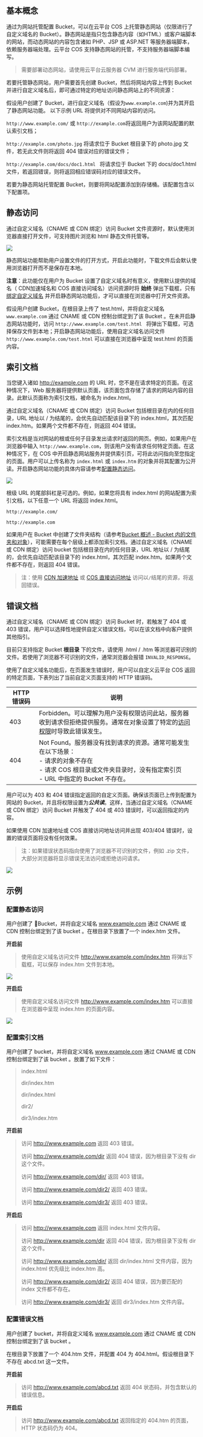 ## 基本概念

通过为网站托管配置 Bucket，可以在云平台 COS 上托管静态网站（仅限进行了自定义域名的 Bucket）。静态网站是指只包含静态内容（如HTML）或客户端脚本的网站，而动态网站的内容包含诸如 PHP、JSP 或 ASP.NET 等服务器端脚本，依赖服务器端处理。云平台 COS 支持静态网站的托管，不支持服务器端脚本编写。

> 需要部署动态网站，请使用云平台云服务器 CVM 进行服务端代码部署。

若要托管静态网站，用户需要首先创建 Bucket，然后将网站内容上传到 Bucket并进行自定义域名后，即可通过特定的地址访问静态网站上的不同资源：

假设用户创建了 Bucket，进行自定义域名（假设为`www.example.com`)并为其开启了静态网站功能。 以下示例 URL 将提供对不同网站内容的访问。

`http://www.example.com/` 或 `http://example.com`将返回用户为该网站配置的默认索引文档；


`http://example.com/photo.jpg` 将请求位于 Bucket 根目录下的 photo.jpg 文件，若无此文件则将返回 404 错误对应的错误文件；


`http://example.com/docs/doc1.html ` 将请求位于 Bucket 下的 docs/doc1.html 文件，若返回错误，则将返回相应错误码对应的错误文件。

若要为静态网站托管配置 Bucket，则要将网站配置添加到存储桶。该配置包含以下配置项。

## 静态访问

通过自定义域名（CNAME 或 CDN 绑定）访问 Bucket 文件资源时，默认使用浏览器直接打开文件，可支持图片浏览和 html 静态文件托管等。

![](http://imgcache.tce.fsphere.cn/static/mccdn.qcloud.com/img5697c85883b2e.jpg)

静态网站功能帮助用户设置文件的打开方式，开启此功能时，下载文件后会默认使用浏览器打开而不是保存在本地。

**注意**：此功能仅在用户为 Bucket 设置了自定义域名时有意义，使用默认提供的域名（ CDN加速域名和 COS 直接访问域名）访问资源时将 **始终** 弹出下载框，只有 [绑定自定义域名](/doc/product/430/5889) 并开启静态网站功能后，才可以直接在浏览器中打开文件资源。

假设用户创建 Bucket，在根目录上传了 test.html，并将自定义域名 ` www.example.com ` 通过 CNAME 或 CDN 控制台绑定到了该 Bucket 。在未开启静态网站功能时，访问 `http://www.example.com/test.html ` 将弹出下载框，可选择保存文件到本地；开启静态网站功能后，使用自定义域名访问文件 ` http://www.example.com/test.html ` 可以直接在浏览器中呈现 test.html 的页面内容。

## 索引文档

当您键入诸如 http://example.com 的 URL 时，您不是在请求特定的页面。在这种情况下，Web 服务器将提供默认页面，该页面包含存储了请求的网站内容的目录。此默认页面称为索引文档，被命名为 index.html。

通过自定义域名（CNAME 或 CDN 绑定）访问 Bucket 包括根目录在内的任何目录，URL 地址以 / 为结尾的，会优先自动匹配该目录下的 index.html，其次匹配 index.htm。如果两个文件都不存在，则返回 404 错误。

索引文档是当对网站的根或任何子目录发出请求时返回的网页。例如，如果用户在浏览器中输入 `http://www.example.com`，则该用户没有请求任何特定页面。在这种情况下，在 COS 中开启静态网站服务并提供索引页，可将此访问指向至您指定的页面。用户可以上传名称为 `index.html` 或 `index.htm` 的对象并将其配置为公开读。开启静态网站功能的具体内容请参考[配置静态访问](/doc/product/430/5896)。

![](http://imgcache.tce.fsphere.cn/static/mccdn.qcloud.com/static/img/e56e0999c45bd38601b5e29316fee84c/image.jpg)

根级 URL 的尾部斜杠是可选的。例如，如果您将具有 index.html 的网站配置为索引文档，以下任意一个 URL 将返回 index.html。

`http://example.com/`

`http://example.com`

如果用户在 Bucket 中创建了文件夹结构（请参考[Bucket 概述 - Bucket 内的文件夹和对象](/doc/product/430/5886)），可能需要在每个层级上都添加索引文档。通过自定义域名（CNAME 或 CDN 绑定）访问 bucket 包括根目录在内的任何目录，URL 地址以 / 为结尾的，会优先自动匹配该目录下的 index.html，其次匹配 index.htm。如果两个文件都不存在，则返回 404 错误。

> 注：使用 [CDN 加速地址](/doc/product/430/5889) 或 [COS 直接访问地址](/doc/product/430/5889) 访问以` / `结尾的资源，将返回错误。

## 错误文档

通过自定义域名（CNAME 或 CDN 绑定）访问 Bucket 时，若触发了 404 或 403 错误，用户可以选择性地提供自定义错误文档，可以在该文档中向客户提供其他指引。

目前只支持指定 Bucket  **根目录** 下的文件，请使用 .html / .htm 等浏览器可识别的文件。若使用了浏览器不可识别的文件，通常浏览器会报错 `INVALID_RESPONSE`。

使用了自定义域名功能后，在页面发生错误时，用户可以自定义云平台 COS 返回的特定页面，下表列出了当前自定义页面支持的 HTTP 错误码。

| HTTP 错误码 | 说明                                       |
| -------- | ---------------------------------------- |
| 403      | Forbidden。可以理解为用户没有权限访问此站，服务器收到请求但拒绝提供服务。通常在对象设置了特定的[访问权限](/doc/product/430/5912)时导致此错误发生。 |
| 404      | Not Found。服务器没有找到请求的资源。通常可能发生在以下场景：<br>- 请求的对象不存在<br>- 请求 COS 根目录或文件夹目录时，没有指定索引页<br> - URL 中指定的 Bucket 不存在。 |

用户可以为 403 和 404 错误指定返回的自定义页面。确保该页面已上传到配置为网站的 Bucket，并且将权限设置为***公共读***。这样，当通过自定义域名（CNAME 或 CDN 绑定）访问 Bucket 并触发了 404 或 403 错误时，可以返回指定的内容。

如果使用 CDN 加速地址或 COS 直接访问地址访问并出现 403/404 错误时，设置的错误页面将没有任何效果。

> 注：如果错误状态码指向使用了浏览器不可识别的文件，例如 .zip 文件，大部分浏览器将显示错误无法访问或拒绝访问请求。

![](http://imgcache.tce.fsphere.cn/static/mccdn.qcloud.com/static/img/efd9fd50380bcdb575772622a4ecffea/image.jpg)

## 示例

### 配置静态访问

用户创建了 Bucket，并将自定义域名 www.example.com 通过 CNAME 或 CDN 控制台绑定到了该 bucket 。在根目录下放置了一个 index.htm 文件。

**开启前**

> 使用自定义域名访问文件 http://www.example.com/index.htm 将弹出下载框，可以保存 index.htm 文件到本地。

![](http://imgcache.tce.fsphere.cn/static/mccdn.qcloud.com/static/img/939165a47b8da3c678577a9ff945e80a/image.png)

**开启后**

> 使用自定义域名访问文件 http://www.example.com/index.htm 可以直接在浏览器中呈现 index.htm 的页面内容。

![](http://imgcache.tce.fsphere.cn/static/mccdn.qcloud.com/static/img/42eac89413e3916d7c160020037b6783/image.png)

### 配置索引文档

用户创建了 bucket，并将自定义域名 www.example.com 通过 CNAME 或 CDN 控制台绑定到了该 bucket 。放置了如下文件：

> index.html
>
> dir/index.htm
>
> dir/index.html
>
> dir2/
>
> dir3/index.htm

**开启前**

> 访问 http://www.example.com 返回 403 错误。
>
> 访问 http://www.example.com/dir 返回 404 错误，因为根目录下没有 dir 这个文件。
>
> 访问 http://www.example.com/dir/ 返回 403 错误。
>
> 访问 http://www.example.com/dir2/ 返回 403 错误。
>
> 访问 http://www.example.com/dir3/ 返回 403 错误。

**开启后**

> 访问 http://www.example.com 返回 index.html 文件内容。
>
> 访问 http://www.example.com/dir 返回 404 错误，因为根目录下没有 dir 这个文件。
>
> 访问 http://www.example.com/dir/ 返回 dir/index.html 文件内容，因为 index.html 优先级比 index.htm 高。
>
> 访问 http://www.example.com/dir2/ 返回 404 错误，因为要匹配的 index 文件都不存在。
>
> 访问 http://www.example.com/dir3/ 返回 dir3/index.htm 文件内容。

### 配置错误文档

用户创建了 bucket，并将自定义域名 www.example.com 通过 CNAME 或 CDN 控制台绑定到了该 bucket 。

在根目录下放置了一个 404.htm 文件，并配置 404 为 404.html。假设根目录下不存在 abcd.txt 这一文件。

**开启前**

> 访问 http://www.example.com/abcd.txt 返回 404 状态码，并包含默认的错误信息。

**开启后**

> 访问 http://www.example.com/abcd.txt 返回指定的 404.htm 的页面，HTTP 状态码仍为 404。